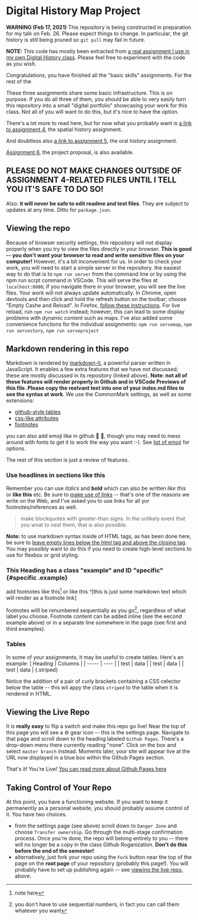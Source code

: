 # Digital History Map Project

**WARNING (Feb 17, 2021)** This repository is being constructed in preparation for my talk on Feb. 26. Please expect things to change. In particular, the git history is still being pruned so `git pull` may fail in future.

**NOTE:** This code has mostly been extracted from [a real assignment I use in my own Digital History class](https://github.com/DigitalHistory/advanced-topics). Please feel free to experiment with the code as you wish. 

Congratulations, you have finished all the "basic skills" assignments. For the rest of the 


These three assignments share some basic infrastructure.  This is on purpose.  If you do all three of them, you should be able to very easily turn this repository into a small "digital portfolio" showcasing your work for this class. Not all of you will want to do this, but it's nice to have the option.

There's a lot more to read here, but for now what you probably want is [a link to assignment 4](./spatial-history/README.org), the spatial history assignment.

And doubtless also [a link to assignment 5](./oral-history), the oral history assignment.

[Assignment 6](./project-proposal), the project proposal, is also available. 

## **PLEASE DO NOT MAKE CHANGES OUTSIDE OF ASSIGNMENT 4-RELATED FILES UNTIL I TELL YOU IT'S SAFE TO DO SO!**

Also: **it will never be safe to edit readme and test files**. They are subject to updates at any time. Ditto for `package.json`. 

## Viewing the repo
Because of browser security settings, this repository will not display properly when you try to view the files directly in your browser.  **This is good -- you don't want your browser to read and write sensitive files on your computer!** However, it's a bit inconvenient for us. In order to check your work, you will need to start a simple server in the repository. the easiest way to do that is to `npm run server` from the command line or by using the npm run scrpt command in VSCode. This will serve the files at `localhost:8080`; if you navigate there in your browser, you will see the live files. Your work will not always update automatically. In Chrome, open devtools and then click and hold the refresh button on the toolbar; choose "Empty Cashe and Reload".  In Firefox, [follow these instructions](https://support.mozilla.org/en-US/questions/1103414). For live reload, run `npm run watch` instead; however, this can lead to some display problems with dynamic content such as maps. I've also added some convenience functions for the individual assignments: `npm run servemap`, `npm run servestory`, `npm run serveproject` 


## Markdown rendering in this repo
Markdown is rendered by [markdown-it](https://github.com/markdown-it/markdown-it), a powerful parser written in JavaScript. It enables a few extra features that we have not discussed; these are mostly discussed in its repository (linked above). **Note: not all of these features will render properly in Github and in VSCode Previews of this file. Please copy the reelvant text into one of your index.md files to see the syntax at work**.  We use the CommonMark settings, as well as some extensions: 

- [github-style tables](https://help.github.com/en/articles/organizing-information-with-tables)
- [css-like attributes](https://github.com/arve0/markdown-it-attrs)
- [footnotes](https://github.com/markdown-it/markdown-it-footnote)

you can also add emoji like in github :pizza: :maple_leaf:, though you may need to mess around with fonts to get it to work the way you want :-). See [list of emoji](https://github.com/markdown-it/markdown-it-emoji/blob/master/lib/data/full.json) for options.

The rest of this section is just a review of features. 
### Use headlines in sections like this

Remember you can use _italics_ and __bold__ which can also be written *like this* or **like this**
etc. Be sure to [make use of links](http://digital.hackinghistory.ca) -- that's one of the reasons we write on the Web, and I've asked you to use links for all yor footnotes/references as well.

> make blockquotes with greater-than signs.  In the unlikely event that you wnat to nest them, that is also possible.

<section id="just-testing" class="style-me-if-you-want">

**Note:** to use markdown syntax inside of HTML tags, as has been done here, be sure to [leave empty lines below the html tag and above the closing tag](https://stackoverflow.com/questions/29368902/how-can-i-wrap-my-markdown-in-an-html-div#answers-header). You may possibly want to do this if you need to create high-level sections to use for flexbox or grid styling. 

</section>

### This Heading has a class "example" and ID "specific" {#specific .example}

add footnotes like this[^1] or like this ^[this is just some markdown text which will render as a footnote link]

footnotes willl be renumbered sequentially as you go[^note2], regardless of what label you choose. Footnote content can be added inline (see the eecond example above) or in a separate line somewhere in the page (see first and third examples). 

[^1]: note here

[^note2]: you don't have to use sequential numbers, in fact you can call them whatever you want 

### Tables

In some of your assignments, it may be useful to create tables. Here's an example: 
| Heading | Columns |
| -----   | ----    |
| test    | data    |
| test    | data    |
| test    | data    |
{.striped}

Notice the addition of a pair of curly brackets containing a CSS celector below the table -- this wil appy the class `striped` to the table when it is rendered in HTML. 

## Viewing the Live Repo

It is **really easy** to flip a switch and make this repo go live! Near the top of this page you will see a :gear: gear icon -- this is the settings page. Navigate to that page and scroll down to the heading labeled `Github Pages`.  There's a drop-down menu there currently reading "none".  Click on the box and select `master branch` instead.  Moments later, your site will appear live at the URL now displayed in a blue box within the Github Pages section.

That's it! You're Live! [You can read more about Github Pages here](https://help.github.com/en/articles/what-is-github-pages)

## Taking Control of Your Repo

At this point, you have a functioning website. If you want to keep it permanently as a personal website, you should probably assume control of it. You have two choices. 

- from the settings page (see above) scroll down to `Danger Zone` and choose `Transfer ownership`. Go through the multi-stage confirmation process. Once you're done, the repo will belong entirely to you -- there will no longer be a copy in the class Github Roganization. **Don't do this before the end of the semester!**
- alternatively, just fork your repo using the `Fork` button near the top of the page on the **root page** of your repository (probably this page!). You will probably have to set up publishing again -- see [viewing the live repo](#viewing-the-live-repo), above. 

